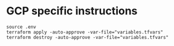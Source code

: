# GCP specific instructions

```shell
source .env
terraform apply -auto-approve -var-file="variables.tfvars"
terraform destroy -auto-approve -var-file="variables.tfvars"
```
